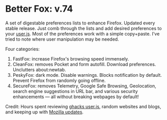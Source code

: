 # Better Fox: v.74
A set of digestable preferences lists to enhance Firefox. Updated every stable release. Just comb through the lists and add desired preferences to your <a href="http://kb.mozillazine.org/User.js_file">user.js</a>. Most of the preferences work with a simple copy+paste. I've tried to note where user manipulation may be needed.

Four categories:
1) FastFox: increase Firefox's browsing speed immensely.
2) CleanFox: removes Pocket and form autofill. Download preferences. Unclutters about:newtab.
3) PeskyFox: dark mode. Disable warnings. Blocks notification by default. Prevent Firefox from randomly going offline.
4) SecureFox: removes Telemetry, Google Safe Browsing, Geolocation, search engine suggestions in URL bar, and various security enhancements — all without breaking webpages by default!

Credit: Hours spent reviewing <a href="https://github.com/ghacksuserjs/ghacks-user.js">ghacks user.js</a>, random websites and blogs, and keeping up with <a href="https://wiki.mozilla.org/Firefox/Roadmap/Updates">Mozilla updates</a>.
